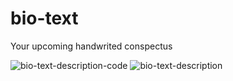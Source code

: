 # bio-text
Your upcoming handwrited conspectus

![bio-text-description-code](https://user-images.githubusercontent.com/70776479/207784295-96523997-36d0-4148-8058-f582e03c9f3b.png)
![bio-text-description](https://user-images.githubusercontent.com/70776479/207784325-27aeaa7a-e067-4e79-8be4-731cb4417ab4.png)
